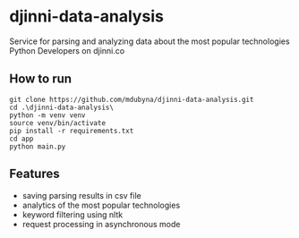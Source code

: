 # djinni-data-analysis
Service for parsing and analyzing data about the most popular technologies Python Developers on djinni.co

## How to run

```
git clone https://github.com/mdubyna/djinni-data-analysis.git
cd .\djinni-data-analysis\
python -m venv venv
source venv/bin/activate
pip install -r requirements.txt
cd app
python main.py
```

## Features

- saving parsing results in csv file
- analytics of the most popular technologies
- keyword filtering using nltk
- request processing in asynchronous mode